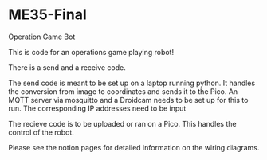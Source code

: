 # ME35-Final
Operation Game Bot

This is code for an operations game playing robot!

There is a send and a receive code. 

The send code is meant to be set up on a laptop running python. It handles the conversion from image to coordinates and sends it to the Pico.
An MQTT server via mosquitto and a Droidcam needs to be set up for this to run. The corresponding IP addresses need to be input

The recieve code is to be uploaded or ran on a Pico. This handles the control of the robot.

Please see the notion pages for detailed information on the wiring diagrams.

